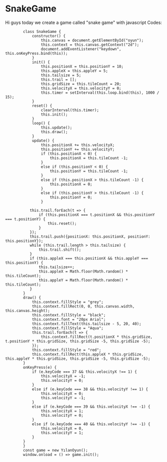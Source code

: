 # SnakeGame
Hi guys today we create a game called "snake game" with javascript
Codes:
            
            
            
            class SnakeGame {
                constructor() {
                    this.canvas = document.getElementById("oyun");
                    this.context = this.canvas.getContext("2d");
                    document.addEventListener("keydown", this.onKeyPress.bind(this));
                }
                init() {
                    this.positionX = this.positionY = 10;
                    this.appleX = this.appleY = 5;
                    this.tailsize = 5;
                    this.trail = [];
                    this.gridSize = this.tileCount = 20;
                    this.velocityX = this.velocityY = 0;
                    this.timer = setInterval(this.loop.bind(this), 1000 / 15);
                }
                reset() {
                    clearInterval(this.timer);
                    this.init();
                }
                loop() {
                    this.update();
                    this.draw();
                }
                update() {
                    this.positionX += this.velocityX;
                    this.positionY += this.velocityY;
                    if (this.positionX < 0) {
                        this.positionX = this.tileCount -1;
                    }
                    else if (this.positionY < 0) {
                        this.positionY = this.tileCount -1;
                    }
                    else if (this.positionX > this.tileCount -1) {
                        this.positionX = 0;
                    }
                    else if (this.positionY > this.tileCount -1) {
                        this.positionY = 0;
                    }
                
               this.trail.forEach(t => {
                   if (this.positionX === t.positionX && this.positionY === t.positionY) {
                       this.reset();
                   }
               });
               this.trail.push({positionX: this.positionX, positionY: this.positionY});
               while (this.trail.length > this.tailsize) {
                   this.trail.shift();
               }
               if (this.appleX === this.positionX && this.appleY === this.positionY) {
                   this.tailsize++;
                   this.appleX = Math.floor(Math.random() * this.tileCount);
                   this.appleY = Math.floor(Math.random() * this.tileCount);
               }
            }
            draw() {
                this.context.fillStyle = "grey";
                this.context.fillRect(0, 0, this.canvas.width, this.canvas.height);
                this.context.fillStyle = "black";
                this.context.font = "20px Arial";
                this.context.fillText(this.tailsize - 5, 20, 40);
                this.context.fillStyle = "Aqua";
                this.trail.forEach(t => {
                    this.context.fillRect(t.positionX * this.gridSize, t.positionY * this.gridSize, this.gridSize -5, this.gridSize -5);
                });
                this.context.fillStyle = "red";
                this.context.fillRect(this.appleX * this.gridSize, this.appleY * this.gridSize, this.gridSize -5, this.gridSize -5);
            }
            onKeyPress(e) {
                if (e.keyCode === 37 && this.velocityX !== 1) {
                    this.velocityX = -1;
                    this.velocityY = 0;
                }
                else if (e.keyCode === 38 && this.velocityY !== 1) {
                    this.velocityX = 0;
                    this.velocityY = -1;
                }
                else if (e.keyCode === 39 && this.velocityX !== -1) {
                    this.velocityX = 1;
                    this.velocityY = 0;
                }
                else if (e.keyCode === 40 && this.velocityY !== -1) {
                    this.velocityX = 0,
                    this.velocityY = 1;
                }
            }
            }
            const game = new YılanOyun();
            window.onload = () => game.init();

